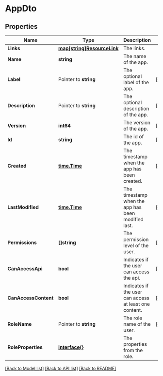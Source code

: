 # AppDto

## Properties

Name | Type | Description | Notes
------------ | ------------- | ------------- | -------------
**Links** | [**map[string]ResourceLink**](ResourceLink.md) | The links. | 
**Name** | **string** | The name of the app. | 
**Label** | Pointer to **string** | The optional label of the app. | [optional] 
**Description** | Pointer to **string** | The optional description of the app. | [optional] 
**Version** | **int64** | The version of the app. | [optional] 
**Id** | **string** | The id of the app. | [optional] 
**Created** | [**time.Time**](time.Time.md) | The timestamp when the app has been created. | [optional] 
**LastModified** | [**time.Time**](time.Time.md) | The timestamp when the app has been modified last. | [optional] 
**Permissions** | **[]string** | The permission level of the user. | [optional] 
**CanAccessApi** | **bool** | Indicates if the user can access the api. | [optional] 
**CanAccessContent** | **bool** | Indicates if the user can access at least one content. | [optional] 
**RoleName** | Pointer to **string** | The role name of the user. | [optional] 
**RoleProperties** | [**interface{}**](.md) | The properties from the role. | 

[[Back to Model list]](../README.md#documentation-for-models) [[Back to API list]](../README.md#documentation-for-api-endpoints) [[Back to README]](../README.md)


